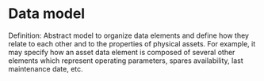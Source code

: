 # Data model

Definition: Abstract model to organize data elements and define how they relate to each other and to the properties of physical assets. For example, it may specify how an asset data element is composed of several other elements which represent operating parameters, spares availability, last maintenance date, etc.